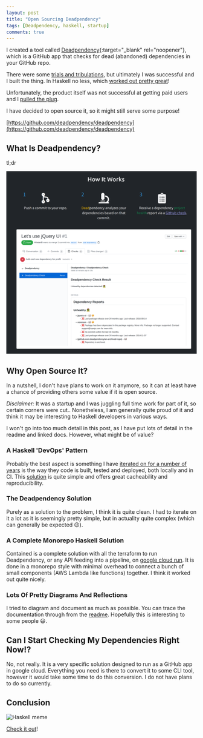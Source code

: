 ```yaml
---
layout: post
title: "Open Sourcing Deadpendency"
tags: [Deadpendency, haskell, startup]
comments: true
---
```


I created a tool called [Deadpendency](https://deadpendency.com/){:target="_blank" rel="noopener"}, which is a GitHub app that checks for dead (abandoned) dependencies in your GitHub repo.

There were some [trials and tribulations](/my-experience-creating-a-one-person-startup), but ultimately I was successful and I built the thing. In Haskell no less, which [worked out pretty great](/reflections-on-haskell-for-startup)!

Unfortunately, the product itself was not successful at getting paid users and I [pulled the plug](/shutting-down-deadpendency).

I have decided to open source it, so it might still serve some purpose!

[https://github.com/deadpendency/deadpendency](https://github.com/deadpendency/deadpendency)

## What Is Deadpendency?

tl;dr

<img class="center-image" width="800" src="/images/deadpendency-tldr.png" alt="Deadpendency Tldr"/>

## Why Open Source It?

In a nutshell, I don't have plans to work on it anymore, so it can at least have a chance of providing others some value if it is open source.

*Disclaimer:* It was a startup and I was juggling full time work for part of it, so certain corners were cut.. Nonetheless, I am generally quite proud of it and think it may be interesting to Haskell developers in various ways.

I won't go into too much detail in this post, as I have put lots of detail in the readme and linked docs. However, what might be of value?

### A Haskell 'DevOps' Pattern

Probably the best aspect is something I have [iterated on for a number of years](https://github.com/AlistairB/docker-stack-haskell) is the way they code is built, tested and deployed, both locally and in CI. This [solution](https://github.com/deadpendency/deadpendency/blob/main/docs/DEVOPS.md) is quite simple and offers great cacheability and reproducibility.

### The Deadpendency Solution

Purely as a solution to the problem, I think it is quite clean. I had to iterate on it a lot as it is seemingly pretty simple, but in actuality quite complex (which can generally be expected 😉).

### A Complete Monorepo Haskell Solution

Contained is a complete solution with all the terraform to run Deadpendency, or any API feeding into a pipeline, on [google cloud run](https://cloud.google.com/run). It is done in a monorepo style with minimal overhead to connect a bunch of small components (AWS Lambda like functions) together. I think it worked out quite nicely.

### Lots Of Pretty Diagrams And Reflections

I tried to diagram and document as much as possible. You can trace the documentation through from the [readme](https://github.com/deadpendency/deadpendency#%EF%B8%8F-deadpendency-%EF%B8%8F). Hopefully this is interesting to some people 😃.

## Can I Start Checking My Dependencies Right Now!?

No, not really. It is a very specific solution designed to run as a GitHub app in google cloud. Everything you need is there to convert it to some CLI tool, however it would take some time to do this conversion. I do not have plans to do so currently.

## Conclusion

<img class="center-image" width="400" src="https://i.imgflip.com/7br2mr.jpg" alt="Haskell meme"/>

[Check it out]([https://github.com/deadpendency/deadpendency](https://github.com/deadpendency/deadpendency))!
